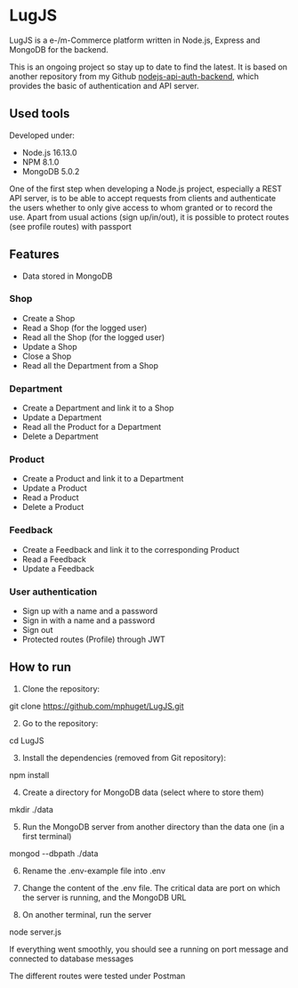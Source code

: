 # LugJS

LugJS is a e-/m-Commerce platform written in Node.js, Express and MongoDB for the backend.

This is an ongoing project so stay up to date to find the latest. It is based on another repository
from my Github [nodejs-api-auth-backend](https://github.com/mphuget/nodejs-api-auth-backend.git), which 
provides the basic of authentication and API server.

## Used tools

Developed under:
- Node.js 16.13.0
- NPM 8.1.0
- MongoDB 5.0.2

One of the first step when developing a Node.js project, especially a REST API server, is to be able to accept
requests from clients and authenticate the users whether to only give access to whom granted or to record the use.
Apart from usual actions (sign up/in/out), it is possible to protect routes (see profile routes) with passport

## Features

- Data stored in MongoDB

### Shop

- Create a Shop
- Read a Shop (for the logged user)
- Read all the Shop (for the logged user)
- Update a Shop
- Close a Shop
- Read all the Department from a Shop

### Department

- Create a Department and link it to a Shop
- Update a Department
- Read all the Product for a Department
- Delete a Department


### Product

- Create a Product and link it to a Department
- Update a Product
- Read a Product
- Delete a Product

### Feedback

- Create a Feedback and link it to the corresponding Product
- Read a Feedback
- Update a Feedback

### User authentication 

- Sign up with a name and a password
- Sign in with a name and a password
- Sign out
- Protected routes (Profile) through JWT

## How to run

1. Clone the repository:

git clone https://github.com/mphuget/LugJS.git

2. Go to the repository:

cd LugJS

3. Install the dependencies (removed from Git repository):

npm install

4. Create a directory for MongoDB data (select where to store them)

mkdir ./data

5. Run the MongoDB server from another directory than the data one (in a first terminal)

mongod --dbpath ./data

6. Rename the .env-example file into .env

7. Change the content of the .env file. The critical data are port on which the server is
running, and the MongoDB URL

8. On another terminal, run the server

node server.js

If everything went smoothly, you should see a running on port message and connected to database messages

The different routes were tested under Postman

